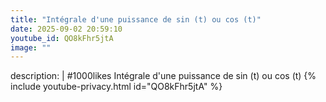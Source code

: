 ```yaml
---
title: "Intégrale d'une puissance de sin (t) ou cos (t)"
date: 2025-09-02 20:59:10 
youtube_id: QO8kFhr5jtA
image: ""
---
```

description: |
  #1000likes
  Intégrale d'une puissance de sin (t) ou cos (t)
{% include youtube-privacy.html id="QO8kFhr5jtA" %}
